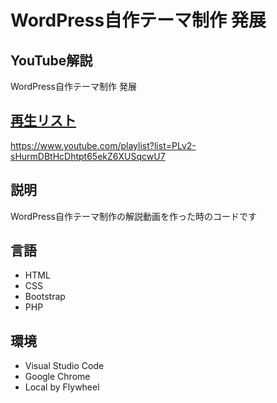 # WordPress自作テーマ制作 発展

## YouTube解説
WordPress自作テーマ制作 発展<br>
<a href="https://www.youtube.com/playlist?list=PLv2-sHurmDBtHcDhtpt65ekZ6XUSqcwU7">

## 再生リスト
https://www.youtube.com/playlist?list=PLv2-sHurmDBtHcDhtpt65ekZ6XUSqcwU7

## 説明
WordPress自作テーマ制作の解説動画を作った時のコードです

## 言語
* HTML
* CSS
* Bootstrap
* PHP

## 環境
* Visual Studio Code
* Google Chrome
* Local by Flywheel
